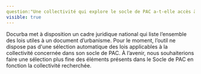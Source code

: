 ```yaml
---
question:"Une collectivité qui explore le socle de PAC a-t-elle accès à toutes les lois, même celles qui ne la concerne pas ? 
visible: true
---
```


Docurba met à disposition un cadre juridique national qui liste l’ensemble des lois utiles à un document d’urbanisme. Pour le moment, l’outil ne dispose pas d'une sélection automatique des lois applicables à la collectivité concernée dans son socle de PAC.
À l’avenir, nous souhaiterions faire une sélection plus fine des éléments présents dans le Socle de PAC en fonction la collectivité recherchée. 
